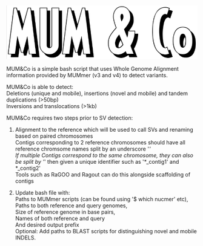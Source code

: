 ![alt text](https://github.com/SAMtoBAM/MUMandCo/blob/master/MUM%26Co.png)

MUM&Co is a simple bash script that uses Whole Genome Alignment information provided by MUMmer (v3 and v4) to detect variants. <br/>

MUM&Co is able to detect: <br/>
Deletions (unique and mobile), insertions (novel and mobile) and tandem duplications (>50bp) <br/>
Inversions and translocations (>1kb)

MUM&Co requires two steps prior to SV detection:

1. Alignment to the reference which will be used to call SVs and renaming based on paired chromosomes <br/>
Contigs corresponding to 2 reference chromosomes should have all reference chromsome names split by an underscore '_' <br/> 
If multiple Contigs correspond to the same chromosome, they can also be split by '_' then given a unique identifier such as '*_contig1' and *_contig2' <br/>
Tools such as RaGOO and Ragout can do this alongside scaffolding of contigs

2. Update bash file with: <br/> 
Paths to MUMmer scripts (can be found using '$ which  nucmer' etc), <br/>
Paths to both reference and query genomes, <br/>
Size of reference genome in base pairs, <br/>
Names of both reference and query <br/>
And desired output prefix <br/>
Optional: Add paths to BLAST scripts for distinguishing novel and mobile INDELS.
